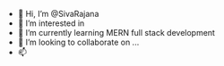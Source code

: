 - 👋 Hi, I’m @SivaRajana
- 👀 I’m interested in 
- 🌱 I’m currently learning MERN full stack development
- 💞️ I’m looking to collaborate on ...
- 📫

<!---
SivaRajana/SivaRajana is a ✨ special ✨ repository because its `README.md` (this file) appears on your GitHub profile.
You can click the Preview link to take a look at your changes.
--->

